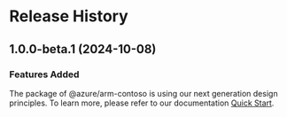 # Release History
    
## 1.0.0-beta.1 (2024-10-08)

### Features Added

The package of @azure/arm-contoso is using our next generation design principles. To learn more, please refer to our documentation [Quick Start](https://aka.ms/azsdk/js/mgmt/quickstart).
